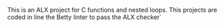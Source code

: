 This is an ALX project for C functions and nested loops.  This projects are coded in line the Betty linter to pass the ALX checker`
